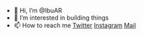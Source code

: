 - 👋 Hi, I’m @IbuAR
- 👀 I’m interested in building things
- 📫 How to reach me [Twitter](iam_ibu_ar) [Instagram](https://www.instagram.com/iam_ibu_ar) [Mail](mailto:armdirahim1998@gmail.com)


